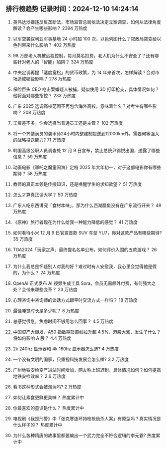 
## 排行榜趋势 记录时间：2024-12-10 14:24:14
  
  1. 英伟达涉嫌违反反垄断法，市场监管总局依法决定立案调查，如何从法律角度解读？会产生哪些影响？ 2394 万热度
    
  2. 以军空袭叙利亚军事基地 24 小时超 100 次，以色列图什么？叙政局突变给以色列带来什么影响？ 402 万热度
    
  3. 98 万部老人机被远程控制，每月莫名扣费，老人机为什么不安全了？还有哪些针对老人的「智能」陷阱？ 324 万热度
    
  4. 中央定调再提「适度宽松」的货币政策，为 14 年来首次，怎样解读？会对市场造成哪些影响？ 278 万热度
    
  5. 保险巨头 CEO 枪击案嫌疑人被捕，疑似使用 3D 打印枪支，具体情况如何？他将面对哪些指控？ 233 万热度
    
  6. 广东 2025 选调高校范围不再包含海外高校，意味着什么？对考生有哪些影响？ 208 万热度
    
  7. 工资差不多，你会选择当普通员工还是主管？ 102 万热度
    
  8. 将一个齐装满员的装甲师24小时内整建制投送到12000km外，需要何等强大的战略投送能力? 71 万热度
    
  9. 韩国高级公职人员调查处 12 月 9 日宣布，禁止总统尹锡悦出国，透露了哪些信息？ 59 万热度
    
  10. 动画电影《哪吒之魔童闹海》定档 2025 年大年初一，对于这部电影你有哪些期待？ 58 万热度
    
  11. 教师的真正本领是传授知识，还是唤醒学生的求知欲望？ 51 万热度
    
  12. 怎么才算真正读大学？ 50 万热度
    
  13. 广东人吃东西讲究「食材本味」，那为什么西湖醋鱼没有在广东流行开来？ 48 万热度
    
  14. 《原神》旅行者现在为什么给我一种能力降低的感觉？ 41 万热度
    
  15. 如何看待小米 12 月 9 日官宣首款 SUV 车型 YU7，你对这款产品有哪些期待? 35 万热度
    
  16. TGA2024「玩家之声」最终提名名单公布，如何评价入围的五款游戏？ 26 万热度
    
  17. 为什么我总是怀疑别人对我的好？难过时有人安慰我，我心里会觉得他是假的，为什么？ 24 万热度
    
  18. OpenAI 正式发布 AI 视频生成工具 Sora，会员无需额外付费，有何强大之处？会带来哪些变革？ 23 万热度
    
  19. 心理咨询中咨询师的谈话方式跟平时交流方式一样吗？ 18 万热度
    
  20. 最佳睡觉时长是多少呢？ 8 万热度
    
  21. 总感觉很急，焦虑时间不够用怎么回事？ 4.5 万热度
    
  22. 中国资产大爆发，A50 指数期货直线拉升超 4.5%，港股大涨，发生了什么？将如何影响 A 股？ 4.4 万热度
    
  23. 2k 240hz 显示器和 4k 160hz 显示器怎么选? 4 万热度
    
  24. 一个没有文明的国家，只重视科技发展会怎么样? 3.2 万热度
    
  25. 广州地铁安检变严进站时间增加，网友称上班迟到，具体情况如何？如何提高地铁安检效率？ 2.6 万热度
    
  26. 看书这种形式会被淘汰吗? 2 万热度
    
  27. 如何让素食更鲜更美味？ 热度累计中
    
  28. 你最喜欢的童话是什么？ 热度累计中
    
  29. 电视剧《我是刑警》中「张克寒连环持枪抢劫杀人案」有原型吗？真实情况是什么样子的？ 热度累计中
    
  30. 为什么各种隋唐的故事里都要编出一个武力完全不符合逻辑的李元霸? 热度累计中
    
